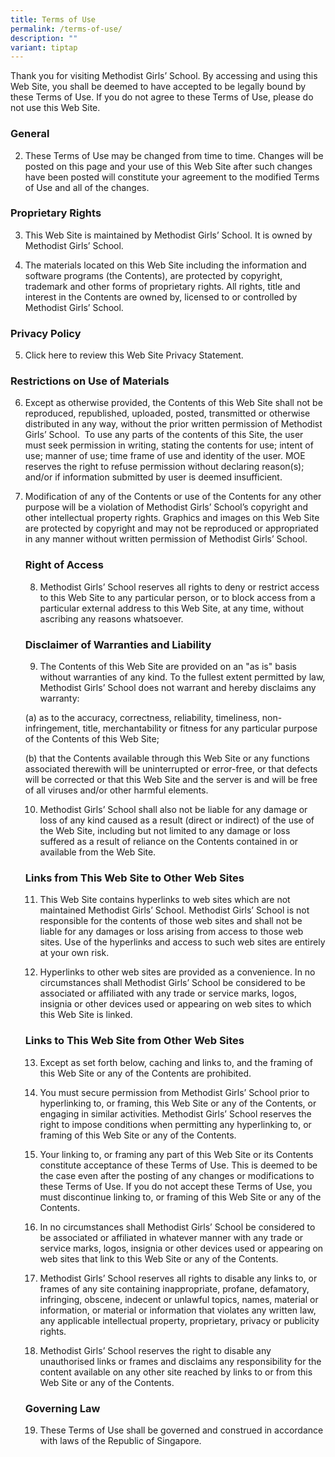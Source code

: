 ```yaml
---
title: Terms of Use
permalink: /terms-of-use/
description: ""
variant: tiptap
---
```

<p>Thank you for visiting Methodist Girls’ School. By accessing and using
this Web Site, you shall be deemed to have accepted to be legally bound
by these Terms of Use. If you do not agree to these Terms of Use, please
do not use this Web Site.</p>
<h3>General</h3>
<ol start="2" data-tight="true" class="tight">
<li>
<p>These Terms of Use may be changed from time to time. Changes will be posted
on this page and your use of this Web Site after such changes have been
posted will constitute your agreement to the modified Terms of Use and
all of the changes.</p>
</li>
</ol>
<h3>Proprietary Rights</h3>
<ol start="3" data-tight="true" class="tight">
<li>
<p>This Web Site is maintained by Methodist Girls’ School. It is owned by
Methodist Girls’ School.</p>
</li>
<li>
<p>The materials located on this Web Site including the information and software
programs (the Contents), are protected by copyright, trademark and other
forms of proprietary rights. All rights, title and interest in the Contents
are owned by, licensed to or controlled by Methodist Girls’ School.</p>
</li>
</ol>
<h3>Privacy Policy</h3>
<ol start="5" data-tight="true" class="tight">
<li>
<p>Click here to review this Web Site Privacy Statement.</p>
</li>
</ol>
<h3>Restrictions on Use of Materials</h3>
<ol start="6" data-tight="true" class="tight">
<li>
<p>Except as otherwise provided, the Contents of this Web Site shall not
be reproduced, republished, uploaded, posted, transmitted or otherwise
distributed in any way, without the prior written permission of Methodist
Girls’ School.&nbsp; To use any parts of the contents of this Site, the
user must seek permission in writing, stating the contents for use; intent
of use; manner of use; time frame of use and identity of the user. MOE
reserves the right to refuse permission without declaring reason(s); and/or
if information submitted by user is deemed insufficient.</p>
</li>
<li>
<p>Modification of any of the Contents or use of the Contents for any other
purpose will be a violation of Methodist Girls’ School’s copyright and
other intellectual property rights. Graphics and images on this Web Site
are protected by copyright and may not be reproduced or appropriated in
any manner without written permission of Methodist Girls’ School.</p>
<p></p>
<h3>Right of Access</h3>
<ol start="8" data-tight="true" class="tight">
<li>
<p>Methodist Girls’ School reserves all rights to deny or restrict access
to this Web Site to any particular person, or to block access from a particular
external address to this Web Site, at any time, without ascribing any reasons
whatsoever.</p>
</li>
</ol>
<p></p>
<h3>Disclaimer of Warranties and Liability</h3>
<ol start="9" data-tight="true" class="tight">
<li>
<p>The Contents of this Web Site are provided on an "as is" basis without
warranties of any kind. To the fullest extent permitted by law, Methodist
Girls’ School does not warrant and hereby disclaims any warranty:</p>
</li>
</ol>
<p>(a) as to the accuracy, correctness, reliability, timeliness, non-infringement,
title, merchantability or fitness for any particular purpose of the Contents
of this Web Site;</p>
<p>(b) that the Contents available through this Web Site or any functions
associated therewith will be uninterrupted or error-free, or that defects
will be corrected or that this Web Site and the server is and will be free
of all viruses and/or other harmful elements.</p>
<ol start="10" data-tight="true" class="tight">
<li>
<p>Methodist Girls’ School shall also not be liable for any damage or loss
of any kind caused as a result (direct or indirect) of the use of the Web
Site, including but not limited to any damage or loss suffered as a result
of reliance on the Contents contained in or available from the Web Site.</p>
<p></p>
</li>
</ol>
<h3>Links from This Web Site to Other Web Sites</h3>
<ol start="11" data-tight="true" class="tight">
<li>
<p>This Web Site contains hyperlinks to web sites which are not maintained
Methodist Girls’ School. Methodist Girls’ School is not responsible for
the contents of those web sites and shall not be liable for any damages
or loss arising from access to those web sites. Use of the hyperlinks and
access to such web sites are entirely at your own risk.</p>
</li>
<li>
<p>Hyperlinks to other web sites are provided as a convenience. In no circumstances
shall Methodist Girls’ School be considered to be associated or affiliated
with any trade or service marks, logos, insignia or other devices used
or appearing on web sites to which this Web Site is linked.</p>
<p></p>
</li>
</ol>
<h3>Links to This Web Site from Other Web Sites</h3>
<ol start="13" data-tight="true" class="tight">
<li>
<p>Except as set forth below, caching and links to, and the framing of this
Web Site or any of the Contents are prohibited.</p>
</li>
<li>
<p>You must secure permission from Methodist Girls’ School prior to hyperlinking
to, or framing, this Web Site or any of the Contents, or engaging in similar
activities. Methodist Girls’ School reserves the right to impose conditions
when permitting any hyperlinking to, or framing of this Web Site or any
of the Contents.</p>
</li>
<li>
<p>Your linking to, or framing any part of this Web Site or its Contents
constitute acceptance of these Terms of Use. This is deemed to be the case
even after the posting of any changes or modifications to these Terms of
Use. If you do not accept these Terms of Use, you must discontinue linking
to, or framing of this Web Site or any of the Contents.</p>
</li>
<li>
<p>In no circumstances shall Methodist Girls’ School be considered to be
associated or affiliated in whatever manner with any trade or service marks,
logos, insignia or other devices used or appearing on web sites that link
to this Web Site or any of the Contents.</p>
</li>
<li>
<p>Methodist Girls’ School reserves all rights to disable any links to, or
frames of any site containing inappropriate, profane, defamatory, infringing,
obscene, indecent or unlawful topics, names, material or information, or
material or information that violates any written law, any applicable intellectual
property, proprietary, privacy or publicity rights.</p>
</li>
<li>
<p>Methodist Girls’ School reserves the right to disable any unauthorised
links or frames and disclaims any responsibility for the content available
on any other site reached by links to or from this Web Site or any of the
Contents.</p>
<p></p>
</li>
</ol>
<h3><strong>Governing Law</strong></h3>
<ol start="19" data-tight="true" class="tight">
<li>
<p>These Terms of Use shall be governed and construed in accordance with
laws of the Republic of Singapore.</p>
</li>
</ol>
</li>
</ol>
<p></p>